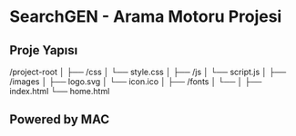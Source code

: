 
# SearchGEN - Arama Motoru Projesi

## Proje Yapısı
/project-root
│
├── /css
│   └── style.css
│
├── /js
│   └── script.js
│
├── /images
│   ├── logo.svg
│   └── icon.ico
│
├── /fonts
│   └── 
│
├── index.html
└── home.html
 
## Powered by MAC
```